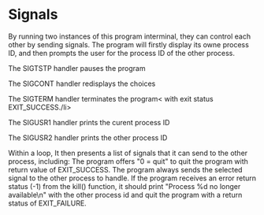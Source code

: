 # Signals
By running two instances of this program interminal, they can control each other by sending signals.
The program will firstly display its owne process ID, and then prompts the user for the process ID of
the other process.

The SIGTSTP handler pauses the program

The SIGCONT handler redisplays the choices

The SIGTERM handler terminates the program< with exit status EXIT_SUCCESS./li>

The SIGUSR1 handler prints the curent process ID

The SIGUSR2 handler prints the other process ID

Within a loop, It then presents a list of signals that it can send to the other process, including:
The program offers "0 = quit" to quit the program with return value of EXIT_SUCCESS.
The program always sends the selected signal to the other process to handle. If the program receives an error return status (-1) 
from the kill() function, it should print "Process %d no longer available\n" with the other process id and quit the program with 
a return status of EXIT_FAILURE.
